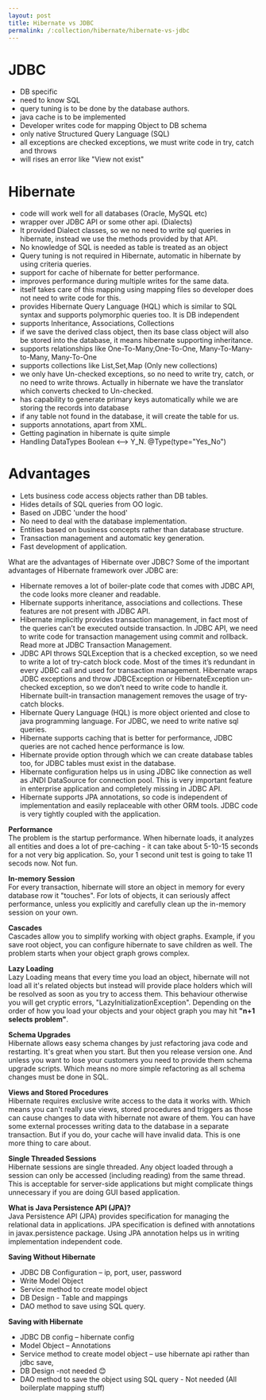 ```yaml
---
layout: post
title: Hibernate vs JDBC
permalink: /:collection/hibernate/hibernate-vs-jdbc
---
```


# JDBC
-	DB specific
-	need to know SQL
-	query tuning is to be done by the database authors.
-	java cache is to be implemented
-	Developer writes code for mapping Object to DB schema 
-	only native Structured Query Language (SQL)
-	all exceptions are checked exceptions, we must write code in try, catch and throws
-	will rises an error like "View not exist"

# Hibernate
-	code will work well for all databases (Oracle, MySQL etc)
-	wrapper over JDBC API or some other api. (Dialects)
-	It provided Dialect classes, so we no need to write sql queries in hibernate, instead we use the methods provided by that API.
-	No knowledge of SQL is needed as table is treated as an object
-	Query tuning is not required in Hibernate, automatic in hibernate by using criteria queries.
-	support for cache of hibernate for better performance.
-	improves performance during multiple writes for the same data.
-	itself takes care of this mapping using mapping files so developer does not need to write code for this.
-	provides Hibernate Query Language (HQL) which is similar to SQL syntax and supports polymorphic queries too. It is DB independent
-	supports Inheritance, Associations, Collections
-	if we save the derived class object,  then its base class object will also be stored into the database, it means hibernate supporting inheritance.
-	supports relationships like One-To-Many,One-To-One, Many-To-Many-to-Many, Many-To-One
-	supports collections like List,Set,Map (Only new collections)
-	we only have Un-checked exceptions, so no need to write try, catch, or no need to write throws.  Actually in hibernate we have the translator which converts checked to Un-checked.
-	has capability to generate primary keys automatically while we are storing the records into database
-	if any table not found in the database, it will create the table for us.
-	supports annotations, apart from XML.
-	Getting pagination in hibernate is quite simple
-	Handling DataTypes Boolean <--> Y_N. @Type(type="Yes_No")

# Advantages
-	Lets business code access objects rather than DB tables.
-	Hides details of SQL queries from OO logic.
-	Based on JDBC 'under the hood'
-	No need to deal with the database implementation.
-	Entities based on business concepts rather than database structure.
-	Transaction management and automatic key generation.
-	Fast development of application.

What are the advantages of Hibernate over JDBC?
Some of the important advantages of Hibernate framework over JDBC are:
-	Hibernate removes a lot of boiler-plate code that comes with JDBC API, the code looks more cleaner and readable.
-	Hibernate supports inheritance, associations and collections. These features are not present with JDBC API.
-	Hibernate implicitly provides transaction management, in fact most of the queries can’t be executed outside transaction. In JDBC API, we need to write code for transaction management using commit and rollback. Read more at JDBC Transaction Management.
-	JDBC API throws SQLException that is a checked exception, so we need to write a lot of try-catch block code. Most of the times it’s redundant in every JDBC call and used for transaction management. Hibernate wraps JDBC exceptions and throw JDBCException or HibernateException un-checked exception, so we don’t need to write code to handle it. Hibernate built-in transaction management removes the usage of try-catch blocks.
-	Hibernate Query Language (HQL) is more object oriented and close to java programming language. For JDBC, we need to write native sql queries.
-	Hibernate supports caching that is better for performance, JDBC queries are not cached hence performance is low.
-	Hibernate provide option through which we can create database tables too, for JDBC tables must exist in the database.
-	Hibernate configuration helps us in using JDBC like connection as well as JNDI DataSource for connection pool. This is very important feature in enterprise application and completely missing in JDBC API.
-	Hibernate supports JPA annotations, so code is independent of implementation and easily replaceable with other ORM tools. JDBC code is very tightly coupled with the application.

**Performance**  
The problem is the startup performance. When hibernate loads, it analyzes all entities and does a lot of pre-caching - it can take about 5-10-15 seconds for a not very big application. So, your 1 second unit test is going to take 11 secods now. Not fun.

**In-memory Session**  
For every transaction, hibernate will store an object in memory for every database row it "touches". For lots of objects, it can seriously affect performance, unless you explicitly and carefully clean up the in-memory session on your own.

**Cascades**  
Cascades allow you to simplify working with object graphs. Example, if you save root object, you can configure hibernate to save children as well. The problem starts when your object graph grows complex. 

**Lazy Loading**  
Lazy Loading means that every time you load an object, hibernate will not load all it's related objects but instead will provide place holders which will be resolved as soon as you try to access them. This behaviour otherwise you will get cryptic errors, "LazyInitializationException". Depending on the order of how you load your objects and your object graph you may hit **"n+1 selects problem"**. 

**Schema Upgrades**  
Hibernate allows easy schema changes by just refactoring java code and restarting. It's great when you start. But then you release version one. And unless you want to lose your customers you need to provide them schema upgrade scripts. Which means no more simple refactoring as all schema changes must be done in SQL.

**Views and Stored Procedures**  
Hibernate requires exclusive write access to the data it works with. Which means you can't really use views, stored procedures and triggers as those can cause changes to data with hibernate not aware of them. You can have some external processes writing data to the database in a separate transaction. But if you do, your cache will have invalid data. This is one more thing to care about.

**Single Threaded Sessions**  
Hibernate sessions are single threaded. Any object loaded through a session can only be accessed (including reading) from the same thread. This is acceptable for server-side applications but might complicate things unnecessary if you are doing GUI based application.

**What is Java Persistence API (JPA)?**  
Java Persistence API (JPA) provides specification for managing the relational data in applications. JPA specification is defined with annotations in javax.persistence package. Using JPA annotation helps us in writing implementation independent code.

**Saving Without Hibernate**
-	JDBC DB Configuration – ip, port, user, password
-	Write Model Object
-	Service method to create model object
-	DB Design - Table and mappings
-   DAO method to save using SQL query.

**Saving with Hibernate**
-	JDBC DB config – hibernate config
-	Model Object – Annotations
-	Service method to create model object – use hibernate api rather than jdbc save,
-	DB Design -not needed 😊
-	DAO method to save the object using SQL query - Not needed (All boilerplate mapping stuff)
